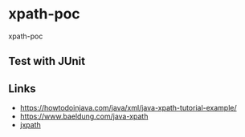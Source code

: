 # xpath-poc
xpath-poc

## Test with JUnit

## Links

 - https://howtodoinjava.com/java/xml/java-xpath-tutorial-example/
 - https://www.baeldung.com/java-xpath
 - [jxpath](https://commons.apache.org/proper/commons-jxpath/users-guide.html)
